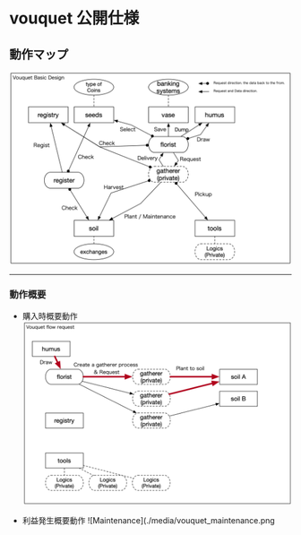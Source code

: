 vouquet 公開仕様
===

## 動作マップ

![BasicDesign](./media/Vouquet_Basic_Design.png)

---

### 動作概要

* 購入時概要動作
![Request](./media/vouquet_request.png)

* 利益発生概要動作
![Maintenance](./media/vouquet_maintenance.png
